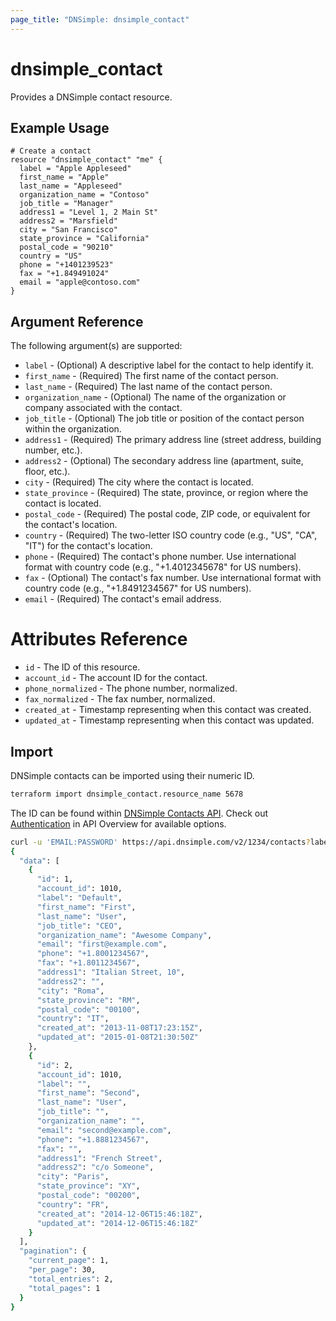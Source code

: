 ```yaml
---
page_title: "DNSimple: dnsimple_contact"
---
```


# dnsimple\_contact

Provides a DNSimple contact resource.

## Example Usage

```hcl
# Create a contact
resource "dnsimple_contact" "me" {
  label = "Apple Appleseed"
  first_name = "Apple"
  last_name = "Appleseed"
  organization_name = "Contoso"
  job_title = "Manager"
  address1 = "Level 1, 2 Main St"
  address2 = "Marsfield"
  city = "San Francisco"
  state_province = "California"
  postal_code = "90210"
  country = "US"
  phone = "+1401239523"
  fax = "+1.849491024"
  email = "apple@contoso.com"
}
```

## Argument Reference

The following argument(s) are supported:

- `label` - (Optional) A descriptive label for the contact to help identify it.
- `first_name` - (Required) The first name of the contact person.
- `last_name` - (Required) The last name of the contact person.
- `organization_name` - (Optional) The name of the organization or company associated with the contact.
- `job_title` - (Optional) The job title or position of the contact person within the organization.
- `address1` - (Required) The primary address line (street address, building number, etc.).
- `address2` - (Optional) The secondary address line (apartment, suite, floor, etc.).
- `city` - (Required) The city where the contact is located.
- `state_province` - (Required) The state, province, or region where the contact is located.
- `postal_code` - (Required) The postal code, ZIP code, or equivalent for the contact's location.
- `country` - (Required) The two-letter ISO country code (e.g., "US", "CA", "IT") for the contact's location.
- `phone` - (Required) The contact's phone number. Use international format with country code (e.g., "+1.4012345678" for US numbers).
- `fax` - (Optional) The contact's fax number. Use international format with country code (e.g., "+1.8491234567" for US numbers).
- `email` - (Required) The contact's email address.

# Attributes Reference

- `id` - The ID of this resource.
- `account_id` - The account ID for the contact.
- `phone_normalized` - The phone number, normalized.
- `fax_normalized` - The fax number, normalized.
- `created_at` - Timestamp representing when this contact was created.
- `updated_at` - Timestamp representing when this contact was updated.


## Import

DNSimple contacts can be imported using their numeric ID.

```bash
terraform import dnsimple_contact.resource_name 5678
```

The ID can be found within [DNSimple Contacts API](https://developer.dnsimple.com/v2/contacts/#listContacts). Check out [Authentication](https://developer.dnsimple.com/v2/#authentication) in API Overview for available options.

```bash
curl -u 'EMAIL:PASSWORD' https://api.dnsimple.com/v2/1234/contacts?label_like=example.com | jq
{
  "data": [
    {
      "id": 1,
      "account_id": 1010,
      "label": "Default",
      "first_name": "First",
      "last_name": "User",
      "job_title": "CEO",
      "organization_name": "Awesome Company",
      "email": "first@example.com",
      "phone": "+1.8001234567",
      "fax": "+1.8011234567",
      "address1": "Italian Street, 10",
      "address2": "",
      "city": "Roma",
      "state_province": "RM",
      "postal_code": "00100",
      "country": "IT",
      "created_at": "2013-11-08T17:23:15Z",
      "updated_at": "2015-01-08T21:30:50Z"
    },
    {
      "id": 2,
      "account_id": 1010,
      "label": "",
      "first_name": "Second",
      "last_name": "User",
      "job_title": "",
      "organization_name": "",
      "email": "second@example.com",
      "phone": "+1.8881234567",
      "fax": "",
      "address1": "French Street",
      "address2": "c/o Someone",
      "city": "Paris",
      "state_province": "XY",
      "postal_code": "00200",
      "country": "FR",
      "created_at": "2014-12-06T15:46:18Z",
      "updated_at": "2014-12-06T15:46:18Z"
    }
  ],
  "pagination": {
    "current_page": 1,
    "per_page": 30,
    "total_entries": 2,
    "total_pages": 1
  }
}
```
